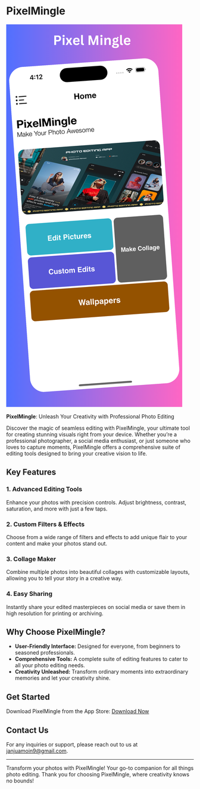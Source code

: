 # PixelMingle

[![PixelMingle on the App Store](https://github.com/MoinJanjua/PixelMingle/blob/main/2.png)](https://apps.apple.com/)

**PixelMingle**: Unleash Your Creativity with Professional Photo Editing

Discover the magic of seamless editing with PixelMingle, your ultimate tool for creating stunning visuals right from your device. Whether you’re a professional photographer, a social media enthusiast, or just someone who loves to capture moments, PixelMingle offers a comprehensive suite of editing tools designed to bring your creative vision to life.

## Key Features

### 1. Advanced Editing Tools
Enhance your photos with precision controls. Adjust brightness, contrast, saturation, and more with just a few taps.

### 2. Custom Filters & Effects
Choose from a wide range of filters and effects to add unique flair to your content and make your photos stand out.

### 3. Collage Maker
Combine multiple photos into beautiful collages with customizable layouts, allowing you to tell your story in a creative way.

### 4. Easy Sharing
Instantly share your edited masterpieces on social media or save them in high resolution for printing or archiving.

## Why Choose PixelMingle?

- **User-Friendly Interface:** Designed for everyone, from beginners to seasoned professionals.
- **Comprehensive Tools:** A complete suite of editing features to cater to all your photo editing needs.
- **Creativity Unleashed:** Transform ordinary moments into extraordinary memories and let your creativity shine.

## Get Started

Download PixelMingle from the App Store: [Download Now](https://apps.apple.com/us/app/pixelmingle/id6670386590)

## Contact Us

For any inquiries or support, please reach out to us at [janjuamoin9@gmail.com](mailto:janjuamoin9@gmail.com).

---

Transform your photos with PixelMingle! Your go-to companion for all things photo editing. Thank you for choosing PixelMingle, where creativity knows no bounds!

